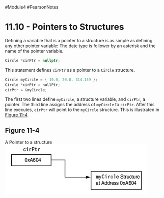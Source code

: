 #Module4 #PearsonNotes 
# 11.10 - Pointers to Structures
Defining a variable that is a pointer to a structure is as simple as defining any other pointer variable: The date type is follower by an asterisk and the name of the pointer variable.
```c++
Circle *cirPtr = nullptr;
```

This statement defines `cirPtr` as a pointer to a `Circle` structure.
```c++
Circle myCircle = { 10.0, 20.0, 314.159 };
Circle *cirPtr = nullPtr;
cirPtr = &myCircle;
```

The first two lines define `myCircle`, a structure variable, and `cirPtr`, a pointer. The third line assigns the address of `myCircle` to `cirPtr`. After this line executes, `cirPtr` will point to the `myCircle` structure. This is illustrated in [Figure 11-4](#Figure%2011-4).

## Figure 11-4
A Pointer to a structure
![Figure 11-4](11.10%20Photos/11.10%20-%20Figure%2011-4.png)